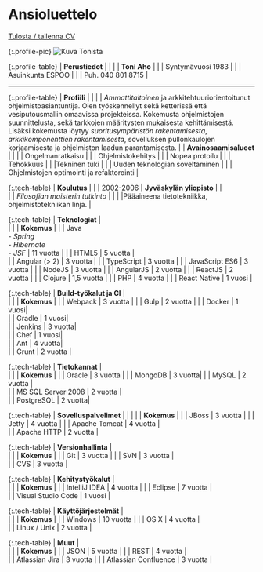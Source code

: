 # Ansioluettelo
<a href="javascript:;" onClick="window.print();">Tulosta / tallenna CV</a>

{:.profile-pic}
![Kuva Tonista](assets/img/toni.jpeg)

{:.profile-table}
| **Perustiedot** | |
|  | **Toni Aho**  | 
| | Syntymävuosi 1983 | 
| | Asuinkunta ESPOO |
| | Puh. 040 801 8715 |

* * *

{:.profile-table}
| **Profiili** |  |
|  | _Ammattitaitoinen_ ja arkkitehtuuriorientoitunut ohjelmistoasiantuntija. Olen työskennellyt sekä ketterissä että vesiputousmallin omaavissa projekteissa. Kokemusta ohjelmistojen suunnittelusta, sekä tarkkojen määritysten mukaisesta kehittämisestä. Lisäksi kokemusta löytyy _suoritusympäristön rakentamisesta_, _arkkikomponenttien rakentamisesta_, sovelluksen pullonkaulojen korjaamisesta ja ohjelmiston laadun parantamisesta.  |
| **Avainosaamisalueet** | |
|                        | Ongelmanratkaisu  |
|                        | Ohjelmistokehitys | 
|                        | Nopea protoilu |
|                        | Tehokkuus |
|                        |Tekninen tuki | 
| | Uuden teknologian soveltaminen  |
| | Ohjelmistojen optimointi ja refaktorointi  |

{:.tech-table}
| **Koulutus**           |  |
|   2002-2006              | **Jyväskylän yliopisto**  |  |                      
|                        | _Filosofian maisterin tutkinto_  |   | 
| |Pääaineena tietotekniikka, ohjelmistotekniikan linja. |                    

{:.tech-table}
| **Teknologiat**        |  
|                        |                        |  **Kokemus**         |
|                        | Java<br/>- _Spring_<br/>- _Hibernate_<br/>- _JSF_  | 11 vuotta |
|                        | HTML5  | 5 vuotta |                                          
|                        | Angular (> 2) | 3 vuotta |
|                        | TypeScript | 3 vuotta | 
|                        | JavaScript ES6 | 3 vuotta |
|                        | NodeJS | 3 vuotta |
|                        | AngularJS | 2 vuotta |
|                        | ReactJS | 2 vuotta |
|                        | Clojure | 1,5 vuotta |
|                        | PHP  | 4 vuotta |
|                        | React Native  | 1 vuosi |

{:.tech-table}
| **Build-työkalut ja CI**        |  
|                        |                        |  **Kokemus**         |
|                        | Webpack | 3 vuotta |
|                        | Gulp | 2 vuotta |
|                        | Docker  | 1 vuosi|                                          
|                        | Gradle  | 1 vuosi|                                          
|                        | Jenkins  | 3 vuotta|                                          
|                        | Chef  | 1 vuosi|                                          
|                        | Ant  | 4 vuotta|                                          
|                        | Grunt | 2 vuotta |

{:.tech-table}
| **Tietokannat**        |  
|                        |                        |  **Kokemus**         |
|                        | Oracle | 3 vuotta |
|                        | MongoDB  | 3 vuotta|
|                        | MySQL | 2 vuotta |                                          
|                        | MS SQL Server 2008  | 2 vuotta |                                          
|                        | PostgreSQL  | 2 vuotta|                                          

{:.tech-table}
| **Sovelluspalvelimet** | | 
|                        |       | **Kokemus** |
|                        | JBoss | 3 vuotta |
|                        | Jetty | 4 vuotta |
|                        | Apache Tomcat | 4 vuotta |                  
|                        | Apache HTTP | 2 vuotta |                  


{:.tech-table}
| **Versionhallinta**        |  
|                        |                        |  **Kokemus**         |
|                        | Git | 3 vuotta |
|                        | SVN  | 3 vuotta |                                          
|                        | CVS | 3 vuotta |

{:.tech-table}
| **Kehitystyökalut**        |  
|                        |                        |  **Kokemus**         |
|                        | IntelliJ IDEA | 4 vuotta |
|                        | Eclipse  | 7 vuotta |                                          
|                        | Visual Studio Code | 1 vuosi |


{:.tech-table}
| **Käyttöjärjestelmät**        |  
|                        |                        |  **Kokemus**         |
|                        | Windows | 10 vuotta |
|                        | OS X  | 4 vuotta |                                          
|                        | Linux / Unix | 2 vuotta |

{:.tech-table}
| **Muut**        |  
|                        |                        |  **Kokemus**         |
|                        | JSON | 5 vuotta |
|                        | REST  | 4 vuotta |                                          
|                        | Atlassian Jira | 3 vuotta |
|                        | Atlassian Confluence | 3 vuotta |

